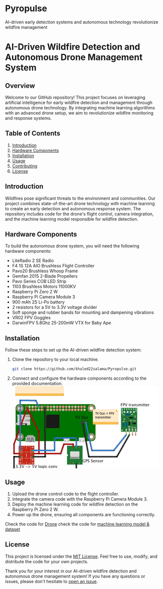 # Pyropulse
AI-driven early detection systems and autonomous technology revolutionize wildfire management
# AI-Driven Wildfire Detection and Autonomous Drone Management System

## Overview

Welcome to our GitHub repository! This project focuses on leveraging artificial intelligence for early wildfire detection and management through autonomous drone technology. By integrating machine learning algorithms with an advanced drone setup, we aim to revolutionize wildfire monitoring and response systems.

## Table of Contents
1. [Introduction](#introduction)
2. [Hardware Components](#hardware-components)
3. [Installation](#installation)
4. [Usage](#usage)
5. [Contributing](#contributing)
6. [License](#license)

## Introduction

Wildfires pose significant threats to the environment and communities. Our project combines state-of-the-art drone technology with machine learning to create an early detection and autonomous response system. The repository includes code for the drone's flight control, camera integration, and the machine learning model responsible for wildfire detection.

## Hardware Components

To build the autonomous drone system, you will need the following hardware components:

- LiteRadio 2 SE Radio
- F4 1S 12A AIO Brushless Flight Controller
- Pavo20 Brushless Whoop Frame
- Gemfan 2015 2-Blade Propellers
- Pavo Series COB LED Strip
- 1103 Brushless Motors 11000KV
- Raspberry Pi Zero 2 W
- Raspberry Pi Camera Module 3
- 900 mAh 2S Li-Po battery
- 2 resistors for a 5V to 3.3V voltage divider
- Soft sponge and rubber bands for mounting and dampening vibrations
- VR02 FPV Goggles
- DarwinFPV 5.8Ghz 25-200mW VTX for Baby Ape

## Installation

Follow these steps to set up the AI-driven wildfire detection system:

1. Clone the repository to your local machine.
   ```bash
   git clone https://github.com/khaled22salama/Pyropulse.git
   ```


2. Connect and configure the hardware components according to the provided documentation.
   ![interface](Drone/interface.png)

## Usage

1. Upload the drone control code to the flight controller.
2. Integrate the camera code with the Raspberry Pi Camera Module 3.
3. Deploy the machine learning code for wildfire detection on the Raspberry Pi Zero 2 W.
4. Power up the drone, ensuring all components are functioning correctly.

Check the code for [Drone](Drone)
check the code for [machine learning model & dataset](Dataset)


## License

This project is licensed under the [MIT License](LICENSE). Feel free to use, modify, and distribute the code for your own projects.

Thank you for your interest in our AI-driven wildfire detection and autonomous drone management system! If you have any questions or issues, please don't hesitate to [open an issue](https://github.com/khaled22salama/Pyropulse/issues).
